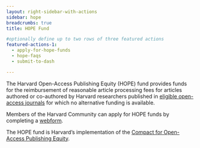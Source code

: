 ```yaml
---
layout: right-sidebar-with-actions
sidebar: hope
breadcrumbs: true
title: HOPE Fund

#optionally define up to two rows of three featured actions
featured-actions-1:
  - apply-for-hope-funds
  - hope-faqs
  - submit-to-dash

---
```


The Harvard Open-Access Publishing Equity (HOPE) fund provides funds for the reimbursement of reasonable article processing fees for articles authored or co-authored by Harvard researchers published in [eligible open-access journals](/programs/hope/faq/#eligible-venues) for which no alternative funding is available.

Members of the Harvard Community can apply for HOPE funds by completing a [webform](#).

The HOPE fund is Harvard’s implementation of the [Compact for Open-Access Publishing Equity](#). 
